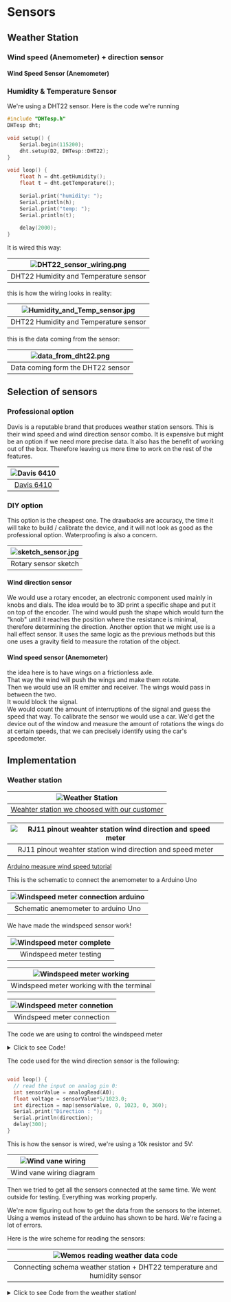 # Sensors

## Weather Station

### Wind speed (Anemometer) + direction sensor

#### Wind Speed Sensor (Anemometer)

### Humidity & Temperature Sensor

We're using a DHT22 sensor.
Here is the code we're running

```cpp
#include "DHTesp.h"
DHTesp dht;
 
void setup() {
    Serial.begin(115200);
    dht.setup(D2, DHTesp::DHT22);
}
 
void loop() {
    float h = dht.getHumidity();
    float t = dht.getTemperature();
 
    Serial.print("humidity: ");
    Serial.println(h);
    Serial.print("temp: ");
    Serial.println(t);
 
    delay(2000);
}
```

It is wired this way:  

|![DHT22_sensor_wiring.png](DHT22_sensor_wiring.png)|
| :-:|
|DHT22 Humidity and Temperature sensor|  

this is how the wiring looks in reality:  

|![Humidity_and_Temp_sensor.jpg](Humidity_and_Temp_sensor.jpg)|
| :-:|
|DHT22 Humidity and Temperature sensor|  

this is the data coming from the sensor:  

|![data_from_dht22.png](data_from_dht22.png)|
| :-:|
|Data coming form the DHT22 sensor|  

## Selection of sensors

### Professional option

Davis is a reputable brand that produces weather station sensors.
This is their wind speed and wind direction sensor combo. It is expensive but might be an option if we need more precise data.
It also has the benefit of working out of the box. Therefore leaving us more time to work on the rest of the features.

<center>

|![Davis 6410](6410.jpg)|
| :-:|
|[Davis 6410](https://www.davis-europe.nl/product/davis-6410-anemometer-for-vantage-pro2-vantage-pro/)|

</center>

### DIY option

This option is the cheapest one.  The drawbacks are accuracy, the time it will take to build / calibrate the device, and it will not look as good as the professional option. Waterproofing is also a concern.

<center>

|![sketch_sensor.jpg](sketch_sensor.jpg)|
| :-:|
|Rotary sensor sketch|

</center>

#### Wind direction sensor

We would use a rotary encoder, an electronic component used mainly in knobs and dials. The idea would be
to 3D print a specific shape and put it on top of the encoder.
The wind would push the shape which would turn the "knob" until it reaches the position where
the resistance is minimal, therefore determining the direction.
Another option that we might use is a hall effect sensor. It uses the same logic as the previous methods
but this one uses a gravity field to measure the rotation of the object.

#### Wind speed sensor (Anemometer)

the idea here is to have wings on a frictionless axle.  
That way the wind will push the wings and make them rotate.  
Then we would use an IR emitter and receiver. The wings would pass in between the two.  
It would block the  signal.  
We would count the amount of interruptions of the signal and guess the speed that way.
To calibrate the sensor we would use a car. We'd get the device out of the window and measure the amount of rotations the wings do at certain speeds, that we can precisely identify using the car's speedometer.

## Implementation

### Weather station

|![Weather Station](weather_station_we_choosed_with_customer.png)|
| :-:|
|[Weahter station we choosed with our customer](https://www.robotshop.com/nl/nl/sparkfun-weermeterset.html)|

| ![RJ11 pinout weahter station wind direction and speed meter](Weather_station_connector_rj11.jpg)|
| :-------------------------------------------------------: |
|RJ11 pinout weahter station wind direction and speed meter|

[Arduino measure wind speed tutorial](https://www.aeq-web.com/arduino-anemometer-wind-sensor/?lang=en)

This is the schematic to connect the anemometer to a Arduino Uno

| ![Windspeed meter connection arduino](Anemometer_connection_arduino.png) |
| :----------------------------------------------------------------------: |
|                   Schematic anemometer to arduino Uno                    |

We have made the windspeed sensor work!

| ![Windspeed meter complete](IMG_20220518_121711.jpg) |
| :--------------------------------------------------: |
|               Windspeed meter testing                |

| ![Windspeed meter working](IMG_20220518_121700.jpg) |
| :-------------------------------------------------: |
|      Windspeed meter working with the terminal      |

| ![Windspeed meter connetion](IMG_20220518_121705.jpg) |
| :---------------------------------------------------: |
|              Windspeed meter connection               |

The code we are using to control the windspeed meter

<details>
  <summary>Click to see Code!</summary>

```cpp
const int RecordTime = 3; //Define Measuring Time (Seconds)
const int SensorPin = 3;  //Define Interrupt Pin (2 or 3 @ Arduino Uno)

int InterruptCounter;
float WindSpeed;

void setup()
{
  Serial.begin(9600);
}

void loop() {
  meassure();
  Serial.print("Wind Speed: ");
  Serial.print(WindSpeed);       //Speed in km/h
  Serial.print(" km/h - ");
  Serial.print(WindSpeed / 3.6); //Speed in m/s
  Serial.println(" m/s");
}

void meassure() {
  InterruptCounter = 0;
  attachInterrupt(digitalPinToInterrupt(SensorPin), countup, RISING);
  delay(1000 * RecordTime);
  detachInterrupt(digitalPinToInterrupt(SensorPin));
  WindSpeed = (float)InterruptCounter / (float)RecordTime * 2.4;
}

void countup() {
  InterruptCounter++;
}
```

</details>

The code used for the wind direction sensor is the following:

```cpp

void loop() {
  // read the input on analog pin 0:
  int sensorValue = analogRead(A0);
  float voltage = sensorValue*5/1023.0;
  int direction = map(sensorValue, 0, 1023, 0, 360);
  Serial.print("Direction : ");
  Serial.println(direction);
  delay(300); 
}

```

This is how the sensor is wired, we're using a 10k resistor and 5V:

| ![Wind vane wiring](wind_vane_wiring.png) |
| :---------------------------------------: |
|         Wind vane wiring diagram          |

Then we tried to get all the sensors connected at the same time. We went outside for testing. Everything was working properly.

We're now figuring out how to get the data from the sensors to the internet. Using a wemos instead of the arduino has shown to be hard. We're facing a lot of errors.

Here is the wire scheme for reading the sensors:

|           ![Wemos reading weather data code](Fritzing%20wemos.png)           |
|:-------------------------------------------------------------------------:|
| Connecting schema weather station + DHT22 temperature and humidity sensor |

<details>
  <summary>Click to see Code from the weather station!</summary>

```cpp
#include "DHT.h"
#include <PubSubClient.h>
#include <ESP8266WiFi.h>
#include <DNSServer.h>
#include <ESP8266WebServer.h>
#include <ESP8266HTTPClient.h>
#include <ArduinoJson.h>

#define INTERVAL 30                                                 // Intervall of sending in seconds
// DHT
#define DHTPIN 4                                                    // DHT pin
#define DHTTYPE DHT22
//info config
//weather sensors

const byte   interruptPin = D8; // Or other pins that support an interrupt
unsigned int Debounce_Timer, Current_Event_Time, Last_Event_Time, Event_Counter;
float        WindSpeed;

const byte windSpeedPin = D8;
const byte windDirPin = A0;
// Initialize DHT sensor.
DHT dht(DHTPIN, DHTTYPE);

int status = WL_IDLE_STATUS;
unsigned int windcnt = 0;
unsigned int raincnt = 0;
unsigned long lastSend;

const char* ssid = "Ziggo_ittdesk";
const char* password = "dekey2017";

void setup_wifi() {
  // Connect WiFi
  Serial.print("Connecting to ");
  Serial.println(ssid);
  WiFi.hostname("Name");
  WiFi.begin(ssid, password);
 
  while (WiFi.status() != WL_CONNECTED) {
    delay(500);
    Serial.print("-");
    Serial.flush();
  }
  Serial.println("");
  Serial.println("WiFi connected");
 
  // Print the IP address
  Serial.print("IP address: ");
  Serial.println(WiFi.localIP());
}

//////////////// SETUP //////////////////////////////////////////////
void setup() {
  Serial.begin(115200);
  // pin for Wind speed
  pinMode(windSpeedPin, INPUT_PULLUP);
  noInterrupts();
  attachInterrupt(digitalPinToInterrupt(windSpeedPin), cntWindSpeed, RISING);
  timer0_isr_init();                             // Initialise Timer-0
  timer0_attachInterrupt(Timer_ISR);             // Goto the Timer_ISR function when an interrupt occurs
  timer0_write(ESP.getCycleCount() + 80000000L);
  pinMode(windDirPin, INPUT);
  interrupts();

  dht.begin();
  setup_wifi();
  delay(10);

  // send device attributes

  // Prepare a JSON payload string
  //     String payload = "{";
  //     payload += "\"Device\":"; payload += device_model; payload += ",";
  //     payload += "\"Firmware\":"; payload += software_version; payload += ",";
  //     payload += "\"Sensors\":"; payload += "DHT22 - Wind Speed";
  //     payload += "}";

}

//////////////// LOOP //////////////////////////////////////////////
void loop() {
  getAndSendTemperatureAndHumidityData();
  delay(1000);
}

//////////////// Functions //////////////////////////////////////////

void setup_wifi() {
  // Connect WiFi
  Serial.print("Connecting to ");
  Serial.println(ssid);
  WiFi.hostname("Name");
  WiFi.begin(ssid, password);
 
  while (WiFi.status() != WL_CONNECTED) {
    delay(500);
    Serial.print("-");
    Serial.flush();
  }
  Serial.println("");
  Serial.println("WiFi connected");
 
  // Print the IP address
  Serial.print("IP address: ");
  Serial.println(WiFi.localIP());
}

void httpPOSTRequest(const char* serverName, char* httpRequestData){
  WiFiClient client;
  HTTPClient http;
  http.useHTTP10(true);
  http.begin(client, serverName);
    // Specify content-type header
  http.addHeader("Content-Type", "application/x-www-form-urlencoded");
  // Data to send with HTTP POST
  http.addHeader("Content-Type", "application/json");
  int httpResponseCode = http.POST(httpRequestData);
  //int httpResponseCode = http.POST("{\"api_key\":\"tPmAT5Ab3j7F9\",\"sensor\":\"BME280\",\"value1\":\"24.25\",\"value2\":\"49.54\",\"value3\":\"1005.14\"}");
  
  Serial.print("HTTP Response code: ");
  Serial.println(httpResponseCode);
  http.end();
}

void getAndSendTemperatureAndHumidityData()
{
  Serial.println("Collecting Weather data.");

  // Reading temperature or humidity takes about 250 milliseconds!
  float h = dht.readHumidity();
  // Read temperature as Celsius (the default)
  float t = dht.readTemperature();

  // Check if any reads failed and exit early (to try again).
  if (false) {
    Serial.println("Failed to read from DHT sensor!");
    delay(1000);
    lastSend = millis() - INTERVAL * 1000;
    return;
  }

  //Calculate Wind Speed (klicks/interval * 2,4 kmh)
  float ws = WindSpeed;
  windcnt = 0;
  //Calculate Rain
  float r = (raincnt / 2) * 0.2794;
  raincnt = 0;
  // get wind direction
  float dirpin = analogRead(windDirPin) * (3.3 / 1023.0);
  String wd = "other";

  if (dirpin > 2.60 &&  dirpin < 2.70 ) {
    wd = "N";
  }
  if (dirpin > 1.60 &&  dirpin < 1.70 ) {
    wd = "NE";
  }
  if (dirpin > 0.30 &&  dirpin < 0.40 ) {
    wd = "E";
  }
  if (dirpin > 0.60 &&  dirpin < 0.70 ) {
    wd = "SE";
  }
  if (dirpin > 0.96 &&  dirpin < 1.06 ) {
    wd = "S";
  }
  if (dirpin > 2.10 &&  dirpin < 2.20 ) {
    wd = "SW";
  }
  if (dirpin > 3.15 &&  dirpin < 3.25 ) {
    wd = "W";
  }
  if (dirpin > 2.95 &&  dirpin < 3.05 ) {
    wd = "NW";
  }

  Serial.print("Humidity: ");
  Serial.print(h);
  Serial.print(" %\t");
  Serial.print("Temperature: ");
  Serial.print(t);
  Serial.print(" *C ");
  Serial.print("Windspeed: ");
  Serial.print(ws);
  Serial.print(" km/h ");
  Serial.print("Wind Direction: ");
  Serial.print(wd);
  Serial.print(" ");
  Serial.print("Rain: ");
  Serial.print(r);
  Serial.print(" mm ");


  String temperature = String(t);
  String humidity = String(h);
  String windspeed = String(ws);
  String winddir = String(wd);
  String rain = String(r);

  // Just debug messages
  Serial.print( "Sending Data : [" );
  Serial.print( temperature ); Serial.print( "," );
  Serial.print( humidity ); Serial.print( "," );
  Serial.print( windspeed ); Serial.print( "," );
  Serial.print( winddir ); Serial.print( "," );
  Serial.print( rain );
  Serial.print( "]   -> " );

  // Prepare a JSON payload string
  String payload = "{recordedTime: 0999-12-31T23:00:00.000:00";

  payload += "\"temperature\":"; payload += temperature; payload += ",";
  payload += "\"humidity\":"; payload += humidity; payload += ",";
  payload += "\"windSpeed\":"; payload += windspeed; payload += ",";
  payload += "\"windDirection\":"; payload += winddir; payload += ",";
  payload += "}";

  // Send payload
  char attributes[100];
  payload.toCharArray( attributes, 100 );
  //  client.publish( "v1/devices/me/telemetry", attributes );
  //  Serial.println( attributes );
  httpPOSTRequest(localhost:808/TrackTimeRecord/measurement/1, attributes);
  lastSend = millis();
}



ICACHE_RAM_ATTR void  cntWindSpeed(void) {
  if (!(millis() - Debounce_Timer) < 5) {
    Debounce_Timer = millis();                                        // Set debouncer to prevent false triggering
    Event_Counter++;
  }
}
void Timer_ISR (void) {                                                       // Timer reached zero, now re-load it to repeat
  timer0_write(ESP.getCycleCount() + 80000000L);                              // Reset the timer, do this first for timing accuracy
  WindSpeed = Event_Counter * 2.5 / 2;
  Event_Counter = 0;
}


void cntRain() {
  raincnt++;
}
```

</details>
